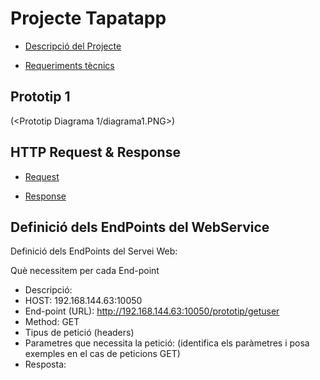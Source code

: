 # Projecte Tapatapp 
- [Descripció del Projecte](Informació/descripcio.md)

- [Requeriments tècnics](Informació/Requeriments.md)

## Prototip 1
(<Prototip Diagrama 1/diagrama1.PNG>)

## HTTP Request & Response

- [Request](HTTP/http.request.md)

- [Response](HTTP/http.response.md)


## Definició dels EndPoints del WebService
Definició dels EndPoints del Servei Web:

Què necessitem per cada End-point

- Descripció:
- HOST: 192.168.144.63:10050
- End-point (URL): http://192.168.144.63:10050/prototip/getuser
- Method: GET
- Tipus de petició (headers)
- Parametres que necessita la petició: (identifica els paràmetres i posa exemples en el cas de peticions GET)
- Resposta: